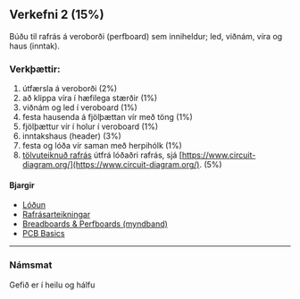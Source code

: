 ## Verkefni 2 (15%)
Búðu til rafrás á veroborði (perfboard) sem inniheldur; led, viðnám, víra og haus (inntak). 
<!-- ![Sýnidæmi, mynd]() -->

### Verkþættir:
  1. útfærsla á veroborði (2%)
  1. að klippa víra í hæfilega stærðir (1%)
  1. viðnám og led í veroboard (1%)
  1. festa hausenda á fjölþættan vír með töng (1%)
  1. fjölþættur vír í holur í veroboard (1%)
  1. inntakshaus (header) (3%)
  1. festa og lóða vír saman með herpihólk (1%)
  1. [tölvuteiknuð rafrás](https://github.com/VESM1VS/V21-1/wiki/Rafr%C3%A1sir#rafr%C3%A1sarteikningar-e-schematics) útfrá lóðaðri rafrás, sjá [https://www.circuit-diagram.org/](https://www.circuit-diagram.org/). (5%)


#### Bjargir
- [Lóðun](https://github.com/VESM1VS/V21-1/wiki/L%C3%B3%C3%B0un) 
- [Rafrásarteikningar](https://github.com/VESM1VS/V21-1/wiki/Rafr%C3%A1sir#rafr%C3%A1sarteikningar-e-schematics)
- [Breadboards & Perfboards (myndband)](https://learn.adafruit.com/collins-lab-breadboards-and-perfboards)
- [PCB Basics](https://learn.sparkfun.com/tutorials/pcb-basics)
<!--
- Ítarefni: [Circuit Board Design Class](https://www.instructables.com/class/Circuit-Board-Design-Class/)
-->
---

### Námsmat
Gefið er í heilu og hálfu


